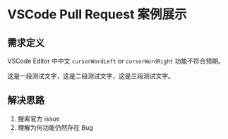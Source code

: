 # VSCode Pull Request 案例展示

## 需求定义

VSCode Editor 中中文 `cursorWordLeft` or `cursorWordRight` 功能不符合预期。

这是一段测试文字，这是二段测试文字，这是三段测试文字。

## 解决思路

1. 搜索官方 issue
2. 理解为何功能仍然存在 Bug
